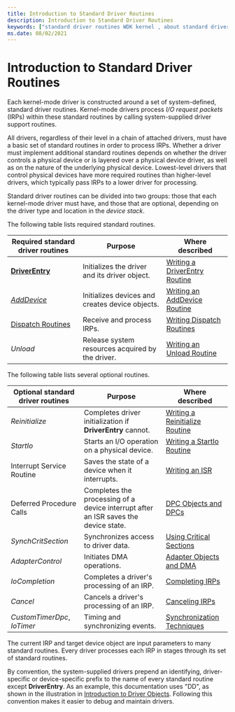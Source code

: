 ```yaml
---
title: Introduction to Standard Driver Routines
description: Introduction to Standard Driver Routines
keywords: ["standard driver routines WDK kernel , about standard driver routines", "driver routines WDK kernel , about standard driver routines", "routines WDK kernel , about standard driver routines", "IRPs WDK kernel , standard driver routines", "required standard routines WDK kernel", "optional standard routines WDK kernel"]
ms.date: 08/02/2021
---
```


# Introduction to Standard Driver Routines

Each kernel-mode driver is constructed around a set of system-defined, standard driver routines. Kernel-mode drivers process *I/O request packets* (IRPs) within these standard routines by calling system-supplied driver support routines.

All drivers, regardless of their level in a chain of attached drivers, must have a basic set of standard routines in order to process IRPs. Whether a driver must implement additional standard routines depends on whether the driver controls a physical device or is layered over a physical device driver, as well as on the nature of the underlying physical device. Lowest-level drivers that control physical devices have more required routines than higher-level drivers, which typically pass IRPs to a lower driver for processing.

Standard driver routines can be divided into two groups: those that each kernel-mode driver must have, and those that are optional, depending on the driver type and location in the *device stack*.

The following table lists required standard routines.

| Required standard driver routines | Purpose | Where described |
|--|--|--|
| [**DriverEntry**](/windows-hardware/drivers/ddi/wdm/nc-wdm-driver_initialize) | Initializes the driver and its driver object. | [Writing a DriverEntry Routine](writing-a-driverentry-routine.md) |
| [*AddDevice*](/windows-hardware/drivers/ddi/wdm/nc-wdm-driver_add_device) | Initializes devices and creates device objects. | [Writing an AddDevice Routine](writing-an-adddevice-routine.md) |
| [Dispatch Routines](./dispatchcreate--dispatchclose--and-dispatchcreateclose-routines.md) | Receive and process IRPs. | [Writing Dispatch Routines](writing-dispatch-routines.md) |
| *Unload* | Release system resources acquired by the driver. | [Writing an Unload Routine](writing-an-unload-routine.md) |

The following table lists several optional routines.

| Optional standard driver routines | Purpose | Where described |
|--|--|--|
| *Reinitialize* | Completes driver initialization if **DriverEntry** cannot. | [Writing a Reinitialize Routine](writing-a-reinitialize-routine.md) |
| *StartIo* | Starts an I/O operation on a physical device. | [Writing a StartIo Routine](writing-a-startio-routine.md) |
| Interrupt Service Routine | Saves the state of a device when it interrupts. | [Writing an ISR](writing-an-isr.md) |
| Deferred Procedure Calls | Completes the processing of a device interrupt after an ISR saves the device state. | [DPC Objects and DPCs](./introduction-to-dpc-objects.md) |
| *SynchCritSection* | Synchronizes access to driver data. | [Using Critical Sections](using-critical-sections.md) |
| *AdapterControl* | Initiates DMA operations. | [Adapter Objects and DMA](./introduction-to-adapter-objects.md) |
| *IoCompletion* | Completes a driver's processing of an IRP. | [Completing IRPs](completing-irps.md) |
| *Cancel* | Cancels a driver's processing of an IRP. | [Canceling IRPs](canceling-irps.md) |
| *CustomTimerDpc*, *IoTimer* | Timing and synchronizing events. | [Synchronization Techniques](./introduction-to-kernel-dispatcher-objects.md) |

The current IRP and target device object are input parameters to many standard routines. Every driver processes each IRP in stages through its set of standard routines.

By convention, the system-supplied drivers prepend an identifying, driver-specific or device-specific prefix to the name of every standard routine except **DriverEntry**. As an example, this documentation uses "DD", as shown in the illustration in [Introduction to Driver Objects](introduction-to-driver-objects.md). Following this convention makes it easier to debug and maintain drivers.

